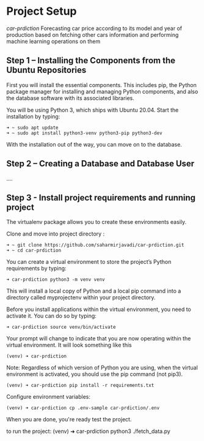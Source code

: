 # Project Setup

*car-prdiction*
Forecasting car price according to its model and year of production based on fetching other cars information and performing machine learning operations on them



## Step 1 – Installing the Components from the Ubuntu Repositories

First you will install the essential components. This includes pip, the Python package manager for installing and managing Python components, and also the database software with its associated libraries.

You will be using Python 3, which ships with Ubuntu 20.04. Start the installation by typing:

    ➜ ~ sudo apt update
    ➜ ~ sudo apt install python3-venv python3-pip python3-dev 

With the installation out of the way, you can move on to the database.

## Step 2 – Creating a Database and Database User
....

## Step 3 - Install project requirements and running project

The virtualenv package allows you to create these environments easily.

Clone and move into project directory :

    ➜ ~ git clone https://github.com/saharmirjavadi/car-prdiction.git
    ➜ ~ cd car-prdiction

You can create a virtual environment to store the project’s Python requirements by typing:

    ➜ car-prdiction python3 -m venv venv

This will install a local copy of Python and a local pip command into a directory called myprojectenv within your project directory.

Before you install applications within the virtual environment, you need to activate it. You can do so by typing:

    ➜ car-prdiction source venv/bin/activate

Your prompt will change to indicate that you are now operating within the virtual environment. It will look something like this 

    (venv) ➜ car-prdiction


Note: Regardless of which version of Python you are using, when the virtual environment is activated, you should use the pip command (not pip3).

    (venv) ➜ car-prdiction pip install -r requirements.txt


Configure environment variables:

    (venv) ➜ car-prdiction cp .env-sample car-prdiction/.env


When you are done, you're ready test the project.


to run the project:
    (venv) ➜ car-prdiction python3 ./fetch_data.py